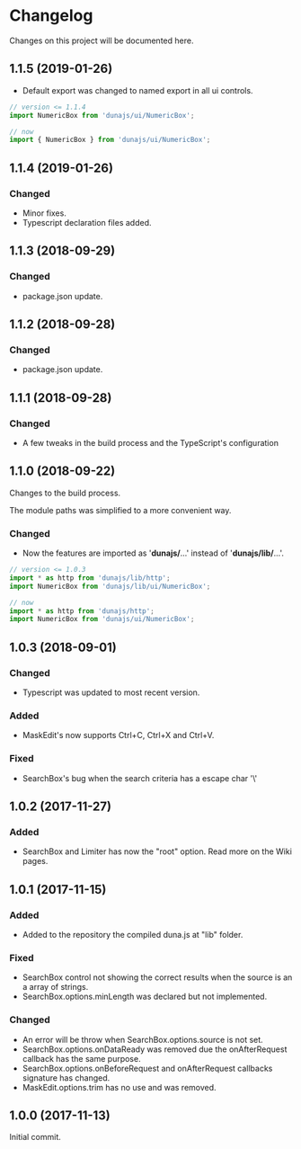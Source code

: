 # Changelog <!-- markdownlint-disable MD024 -->

Changes on this project will be documented here.

## 1.1.5 (2019-01-26)

-   Default export was changed to named export in all ui controls.

```javascript
// version <= 1.1.4
import NumericBox from 'dunajs/ui/NumericBox';

// now
import { NumericBox } from 'dunajs/ui/NumericBox';
```

## 1.1.4 (2019-01-26)

### Changed

-   Minor fixes.
-   Typescript declaration files added.

## 1.1.3 (2018-09-29)

### Changed

-   package.json update.

## 1.1.2 (2018-09-28)

### Changed

-   package.json update.

## 1.1.1 (2018-09-28)

### Changed

-   A few tweaks in the build process and the TypeScript's configuration

## 1.1.0 (2018-09-22)

Changes to the build process.

The module paths was simplified to a more convenient way.

### Changed

-   Now the features are imported as '**dunajs/**...' instead of '**dunajs/lib/**...'.

```javascript
// version <= 1.0.3
import * as http from 'dunajs/lib/http';
import NumericBox from 'dunajs/lib/ui/NumericBox';

// now
import * as http from 'dunajs/http';
import NumericBox from 'dunajs/ui/NumericBox';
```

## 1.0.3 (2018-09-01)

### Changed

-   Typescript was updated to most recent version.

### Added

-   MaskEdit's now supports Ctrl+C, Ctrl+X and Ctrl+V.

### Fixed

-   SearchBox's bug when the search criteria has a escape char '\\'

## 1.0.2 (2017-11-27)

### Added

-   SearchBox and Limiter has now the "root" option. Read more on the Wiki pages.

## 1.0.1 (2017-11-15)

### Added

-   Added to the repository the compiled duna.js at "lib" folder.

### Fixed

-   SearchBox control not showing the correct results when the source is an a array of strings.
-   SearchBox.options.minLength was declared but not implemented.

### Changed

-   An error will be throw when SearchBox.options.source is not set.
-   SearchBox.options.onDataReady was removed due the onAfterRequest callback has the same purpose.
-   SearchBox.options.onBeforeRequest and onAfterRequest callbacks signature has changed.
-   MaskEdit.options.trim has no use and was removed.

## 1.0.0 (2017-11-13)

Initial commit.

